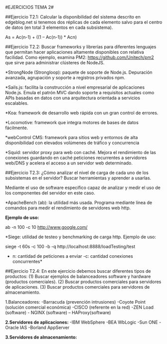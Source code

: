 #EJERCICIOS TEMA 2#

##Ejercicio T2.1: Calcular la disponibilidad del sistema descrito en edgeblog.net si tenemos dos réplicas de cada elemento salvo para el centro de datos (en total 3 elementos en cada subsistema).

As = Ac(n-1) + ((1 – Ac(n-1)) * Acn)




##Ejercicio T2.2: Buscar frameworks y librerías para diferentes lenguajes que permitan hacer aplicaciones altamente disponibles con relativa facilidad. Como ejemplo, examina PM2: https://github.com/Unitech/pm2 que sirve para administrar clústeres de NodeJS.

*StrongNode (Strongloop): paquete de soporte de Node.js. Depuración avanzada, agrupación y soporte a registros privados npm.

*Sails.js: facilita la construcción a nivel empresarial de aplicaciones Node.js. Emula el patrón MVC dando soporte a requisitos actuales como APIs basadas en datos con una arquitectura orientada a servicios escalables.

*Koa: framework de desarrollo web rápida con un gran control de errores.

*Locomotive: framework que integra motores de bases de datos fácilmente. 

*webControl CMS: framework para sitios web y entornos de alta disponibilidad con elevados volúmenes de tráfico y concurrencia

*Squid: servidor proxy para web con caché. Mejora el rendimiento de las conexiones guardando en caché peticiones recurrentes a servidores web/DNS y acelera el acceso a un servidor web determinado.


##Ejercicio T2.3: ¿Cómo analizar el nivel de carga de cada uno de los subsistemas en el servidor? Buscar herramientas y aprender a usarlas.

Mediante el uso de software específico capaz de analizar y medir el uso de los componentes del servidor en este caso.

*ApacheBench (ab): la utilidad más usada. Programa mediante línea de comandos para medir el rendimiento de servidores web http.

**Ejemplo de uso:**

ab -n 100 -c 10 http://www.google.com/

*Siege: utilidad de testeo y benchmarking de carga http.
Ejemplo de uso:

siege -t 60s -c 100 -b -q http://localhost:8888/loadTesting/test

* n: cantidad de peticiones a enviar	-c: cantidad conexiones concurrentes*


##Ejercicio T2.4: En este ejercicio debemos buscar diferentes tipos de productos: (1) Buscar ejemplos de balanceadores software y hardware (productos comerciales). (2) Buscar productos comerciales para servidores de aplicaciones. (3) Buscar productos comerciales para servidores de almacenamiento.

1.Balanceadores:
-Barracuda (prevención intrusiones)
-Coyote Point (solución comercial económica)
-CISCO (referente en la red)
-ZEN Load (software) - NGINX (software) – HAProxy(software)

**2.Servidores de aplicaciones:**
-IBM WebSphere
-BEA WbLogic
-Sun ONE
-Oracle IAS
-Borland AppServer

**3.Servidores de almacenamiento:**

